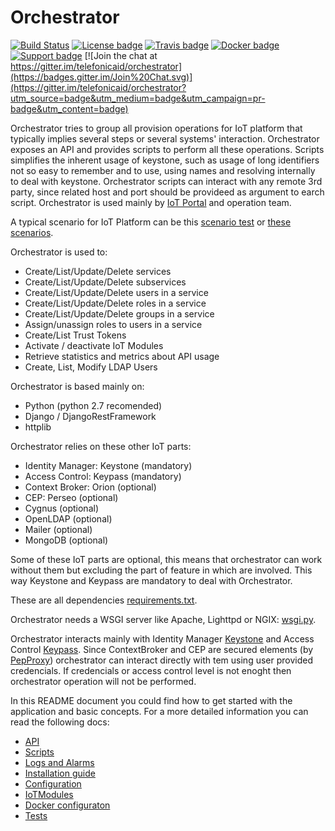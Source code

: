 # <a name="top"> Orchestrator </a>

[![Build Status](http://ci-iot-deven-01.hi.inet/jenkins/job/IOTP-Orchestrator-Package/badge/icon)](http://ci-iot-deven-01.hi.inet/jenkins/job/IOTP-Orchestrator-Package/)
[![License badge](https://img.shields.io/badge/license-AGPL-blue.svg)](https://opensource.org/licenses/AGPL-3.0)
[![Travis badge](https://travis-ci.org/telefonicaid/orchestrator.svg?branch=master)](https://travis-ci.org/telefonicaid/orchestrator)
[![Docker badge](https://img.shields.io/docker/pulls/telefonicaiot/orchestrator.svg)](https://hub.docker.com/r/telefonicaiot/orchestrator/)
[![Support badge]( https://img.shields.io/badge/support-sof-yellowgreen.svg)](http://stackoverflow.com/questions/tagged/orchestrator/)
[![Join the chat at https://gitter.im/telefonicaid/orchestrator](https://badges.gitter.im/Join%20Chat.svg)](https://gitter.im/telefonicaid/orchestrator?utm_source=badge&utm_medium=badge&utm_campaign=pr-badge&utm_content=badge)

Orchestrator tries to group all provision operations for IoT platform that typically implies several steps or several systems' interaction.
Orchestrator exposes an API and provides scripts to perform all these operations. Scripts simplifies the inherent usage of keystone, such as usage of long identifiers not so easy to remember and to use, using names and resolving internally to deal with keystone.
Orchestrator scripts can interact with any remote 3rd party, since related host and port should be provideed as argument to earch script.
Orchestrator is used mainly by [IoT Portal](https://pdihub.hi.inet/fiware/iotp-portal) and operation team.

A typical scenario for IoT Platform can be this [scenario test](https://pdihub.hi.inet/ep/fiware-components/wiki/Keystone-scenario-test) or [these scenarios](https://github.com/telefonicaid/orchestrator/blob/master/src/tests/scenarios/SCENARIOS.md).


Orchestrator is used to:
- Create/List/Update/Delete services
- Create/List/Update/Delete subservices
- Create/List/Update/Delete users in a service
- Create/List/Update/Delete roles in a service
- Create/List/Update/Delete groups in a service
- Assign/unassign roles to users in a service
- Create/List Trust Tokens
- Activate / deactivate IoT Modules
- Retrieve statistics and metrics about API usage
- Create, List, Modify LDAP Users

Orchestrator is based mainly on:
- Python (python 2.7 recomended)
- Django / DjangoRestFramework
- httplib

Orchestrator relies on these other IoT parts:
- Identity Manager: Keystone (mandatory)
- Access Control: Keypass (mandatory)
- Context Broker: Orion (optional)
- CEP: Perseo (optional)
- Cygnus (optional)
- OpenLDAP (optional)
- Mailer (optional)
- MongoDB (optional)

Some of these IoT parts are optional, this means that orchestrator can work without them but excluding the part of feature in which are involved. This way Keystone and Keypass are mandatory to deal with Orchestrator.


These are all dependencies [requirements.txt](https://github.com/telefonicaid/orchestrator/blob/master/requirements.txt).

Orchestrator needs a WSGI server like Apache, Lighttpd or NGIX: [wsgi.py](https://github.com/telefonicaid/orchestrator/blob/master/src/wsgi.py).

Orchestrator interacts mainly with Identity Manager [Keystone](https://github.com/telefonicaid/fiware-keystone-scim) and Access Control [Keypass](https://github.com/telefonicaid/fiware-keypass).
Since ContextBroker and CEP are secured elements (by [PepProxy](https://github.com/telefonicaid/fiware-pep-steelskin)) orchestrator can interact directly with tem using user provided credencials. If credencials or access control level is not enoght then orchestrator operation will not be performed.

In this README document you could find how to get started with the application and basic concepts. For a more detailed information you can read the following docs:

* [API](http://docs.orchestrator2.apiary.io)
* [Scripts](SCRIPTS.md)
* [Logs and Alarms](TROUBLESHOOTING.md)
* [Installation guide](INSTALL.md)
* [Configuration](CONFIG.md)
* [IoTModules](IOTMODULES.md)
* [Docker configuraton](DOCKER.md)
* [Tests](TESTS.md)

